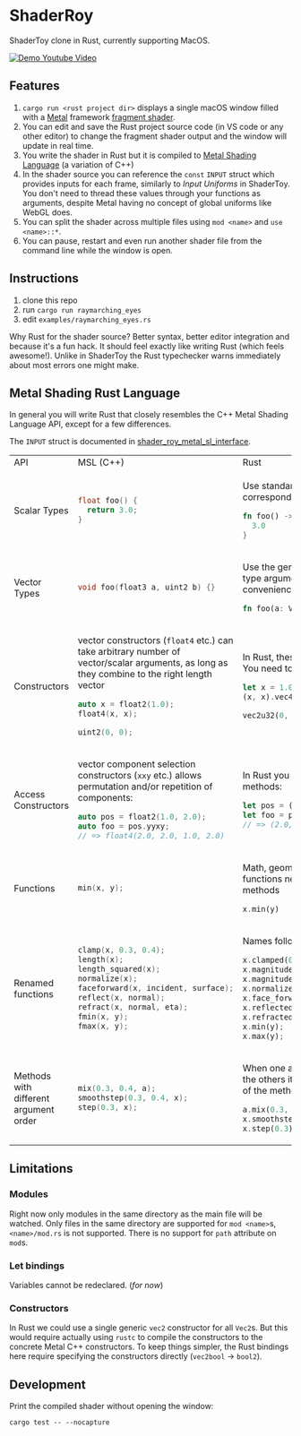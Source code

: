 # ShaderRoy

ShaderToy clone in Rust, currently supporting MacOS.

[![Demo Youtube Video](https://img.youtube.com/vi/FkOE-V9dh-U/maxresdefault.jpg)](https://www.youtube.com/watch?v=FkOE-V9dh-U)

## Features

1. `cargo run <rust project dir>` displays a single macOS window filled with a [Metal](https://developer.apple.com/metal/) framework [fragment shader](https://developer.apple.com/documentation/metal/using_a_render_pipeline_to_render_primitives#3682806).
2. You can edit and save the Rust project source code (in VS code or any other editor) to change the fragment shader output and the window will update in real time.
3. You write the shader in Rust but it is compiled to [Metal Shading Language](https://developer.apple.com/metal/Metal-Shading-Language-Specification.pdf) (a variation of C++)
4. In the shader source you can reference the `const` `INPUT` struct which provides inputs for each frame, similarly to _Input Uniforms_ in ShaderToy. You don't need to thread these values through your functions as arguments, despite Metal having no concept of global uniforms like WebGL does.
5. You can split the shader across multiple files using `mod <name>` and `use <name>::*`.
6. You can pause, restart and even run another shader file from the command line while the window is open.

## Instructions

1. clone this repo
2. run `cargo run raymarching_eyes`
3. edit `examples/raymarching_eyes.rs`

Why Rust for the shader source? Better syntax, better editor integration and because it's a fun hack. It should feel exactly like writing Rust (which feels awesome!). Unlike in ShaderToy the Rust typechecker warns immediately about most errors one might make.

## Metal Shading Rust Language

In general you will write Rust that closely resembles the C++ Metal Shading Language API, except for a few differences.

The `INPUT` struct is documented in [shader_roy_metal_sl_interface](shader_roy_metal_sl_interface/src/shader_roy_metal_sl_interface.rs).

<table>
<tr>
<td> API </td> <td> MSL (C++) </td> <td> Rust </td>
</tr>

<tr>
<td> Scalar Types </td>
<td>

```cpp
float foo() {
  return 3.0;
}
```

</td>
<td>

Use standard Rust types that correspond to the Metal types.

```rust
fn foo() -> f32 {
  3.0
}
```

</td>
</tr>

<tr>
<td> Vector Types </td>
<td>

```cpp
void foo(float3 a, uint2 b) {}
```

</td>
<td>

Use the generic `Vec` type. Its default type argument is `f32`, for convenience.

```rust
fn foo(a: Vec3, b: Vec2<u32>) {}
```

</td>
</tr>

<tr>
<td> Constructors </td>
<td>

vector constructors (`float4` etc.) can take arbitrary number of vector/scalar arguments, as long as they combine to the right length vector

```cpp
auto x = float2(1.0);
float4(x, x);

uint2(0, 0);
```

</td>
<td>

In Rust, these follow the type names. You need to call these as methods.

```rust
let x = 1.0.vec2();
(x, x).vec4();

vec2u32(0, 0);
```

</td>
</tr>

<tr>
<td> Access Constructors </td>
<td>

vector component selection constructors (`xxy` etc.) allows permutation and/or repetition of components:

```cpp
auto pos = float2(1.0, 2.0);
auto foo = pos.yyxy;
// => float4(2.0, 2.0, 1.0, 2.0)
```

</td>
<td>

In Rust you need to call these as methods:

```rust
let pos = (1.0, 2.0).vec2();
let foo = pos.yyxy();
// => (2.0, 2.0, 1.0, 2.0).vec4()
```

</td>
</tr>

<tr>
<td> Functions </td>
<td>

```cpp
min(x, y);
```

</td>
<td>

Math, geometric and common functions need to be called as methods

```rust
x.min(y)
```

</td>
</tr>

<tr>
<td> Renamed functions </td>
<td>

```cpp
clamp(x, 0.3, 0.4);
length(x);
length_squared(x);
normalize(x);
faceforward(x, incident, surface);
reflect(x, normal);
refract(x, normal, eta);
fmin(x, y);
fmax(x, y);
```

</td>
<td>

Names follow [vek](https://docs.rs/vek/0.13.1/vek/vec/repr_c/vec3/struct.Vec3.html)

```rust
x.clamped(0.3, 0.4);
x.magnitude();
x.magnitude_squared();
x.normalized();
x.face_forward(incident, surface);
x.reflected(normal);
x.refracted(normal, eta);
x.min(y);
x.max(y);
```

</td>
</tr>

<tr>
<td> Methods with different argument order </td>
<td>

```cpp
mix(0.3, 0.4, a);
smoothstep(0.3, 0.4, x);
step(0.3, x);
```

</td>
<td>

When one argument is special from the others it is used as the receiver of the method call.

```rust
a.mix(0.3, 0.4);
x.smoothstep(0.3, 0.4);
x.step(0.3);
```

</td>
</tr>

</table>

## Limitations

### Modules

Right now only modules in the same directory as the main file will be watched.
Only files in the same directory are supported for `mod <name>`s, `<name>/mod.rs` is not supported.
There is no support for `path` attribute on `mod`s.

### Let bindings

Variables cannot be redeclared. (_for now_)

### Constructors

In Rust we could use a single generic `vec2` constructor for all `Vec2`s. But this would require actually using `rustc` to compile the constructors to the concrete Metal C++ constructors. To keep things simpler, the Rust bindings here require specifying the constructors directly (`vec2bool` -> `bool2`).

## Development

Print the compiled shader without opening the window:

```
cargo test -- --nocapture
```
